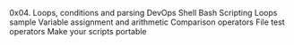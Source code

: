 0x04. Loops, conditions and parsing
DevOps
Shell
Bash
Scripting
Loops sample
Variable assignment and arithmetic
Comparison operators
File test operators
Make your scripts portable

